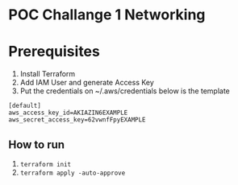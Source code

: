 # POC Challange 1 Networking
# Prerequisites
1. Install Terraform
2. Add IAM User and generate Access Key
3. Put the credentials on ~/.aws/credentials below is the template

```
[default]
aws_access_key_id=AKIAZIN6EXAMPLE
aws_secret_access_key=62vwnfFpyEXAMPLE
```

## How to run
1. ```terraform init```
2. ```terraform apply -auto-approve```